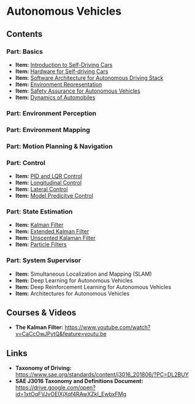 # Autonomous Vehicles

## Contents

### Part: Basics

- **Item:** <a href="#">Introduction to Self-Driving Cars</a>
- **Item:** <a href="#">Hardware for Self-driving Cars</a>
- **Item:** <a href="#">Software Architecture for Autonomous Driving Stack</a>
- **Item:** <a href="#">Environment Representation</a>
- **Item:** <a href="#">Safety Assurance for Autonomous Vehicles</a>
- **Item:** <a href="#">Dynamics of Automobiles</a>


### Part: Environment Perception

### Part: Environment Mapping 

### Part: Motion Planning & Navigation

### Part: Control 

- **Item:** <a href="#">PID and LQR Control</a>
- **Item:** <a href="#">Longitudinal Control</a>
- **Item:** <a href="#">Lateral Control</a>
- **Item:** <a href="#">Model Predicitve Control</a>

### Part: State Estimation

- **Item:** <a href="#">Kalman Filter</a>
- **Item:** <a href="#">Extended Kalman Filter</a>
- **Item:** <a href="#">Unscented Kalaman Filter</a>
- **Item:** <a href="#">Particle Filters</a>

### Part: System Supervisor

- **Item:** Simultaneous Localization and Mapping (SLAM)
- **Item:** Deep Learning for Autonomous Vehicles
- **Item:** Deep Reinforcement Learning for Autonomous Vehicles
- **Item:** Architectures for Autonomous Vehicles

## Courses & Videos

- **The Kalman Filter:** https://www.youtube.com/watch?v=CaCcOwJPytQ&feature=youtu.be

## Links

- **Taxonomy of Driving:** https://www.sae.org/standards/content/j3016_201806/?PC=DL2BUY
- **SAE J3016 Taxonomy and Definitions Document:** https://drive.google.com/open?id=1xtOqFVJvOElXjXqf4RAwXZkI_EwbxFMg





